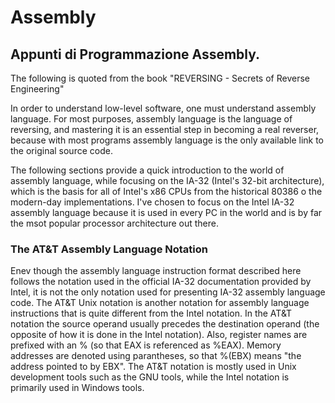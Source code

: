 # Assembly

## Appunti di Programmazione Assembly.

The following is quoted from the book "REVERSING - Secrets of Reverse
Engineering"

In order to understand low-level software, one must understand assembly
language. For most purposes, assembly language is the language of reversing, and
mastering it is an essential step in becoming a real reverser, because with most
programs assembly language is the only available link to the original source
code.

The following sections provide a quick introduction to the world of assembly
language, while focusing on the IA-32 (Intel's 32-bit architecture), which is
the basis for all of Intel's x86 CPUs from the historical 80386 o the modern-day
implementations. I've chosen to focus on the Intel IA-32 assembly language
because it is used in every PC in the world and is by far the msot popular
processor architecture out there.

### The AT&T Assembly Language Notation
Enev though the assembly language instruction format described here follows the
notation used in the official IA-32 documentation provided by Intel, it is not
the only notation used for presenting IA-32 assembly language code. The AT&T
Unix notation is another notation for assembly language instructions that is
quite different from the Intel notation. In the AT&T notation the source operand
usually precedes the destination operand (the opposite of how it is done in the
Intel notation). Also, register names are prefixed with an % (so that EAX is
referenced as %EAX). Memory addresses are denoted using parantheses, so that
%(EBX) means "the address pointed to by EBX". The AT&T notation is mostly used
in Unix development tools such as the GNU tools, while the Intel notation is
primarily used in Windows tools.

